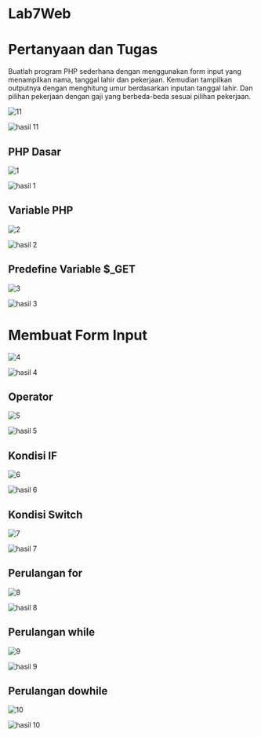 # Lab7Web

# Pertanyaan dan Tugas
Buatlah program PHP sederhana dengan menggunakan form input yang menampilkan
nama, tanggal lahir dan pekerjaan. Kemudian tampilkan outputnya dengan menghitung
umur berdasarkan inputan tanggal lahir. Dan pilihan pekerjaan dengan gaji yang
berbeda-beda sesuai pilihan pekerjaan.

![11](https://github.com/Muhamad-Raehan/Lab7Web/assets/116246238/ede71400-c326-44e8-88a8-404373e2d183)

![hasil 11](https://github.com/Muhamad-Raehan/Lab7Web/assets/116246238/a6d94712-3145-46c1-b182-672a48af1279)


## PHP Dasar
![1](https://github.com/Muhamad-Raehan/Lab7Web/assets/116246238/7d919c29-4262-4e5d-b6ec-757de9778601)

![hasil 1](https://github.com/Muhamad-Raehan/Lab7Web/assets/116246238/5783c6ce-45af-46ff-b1aa-1a6dddfac489)

## Variable PHP
![2](https://github.com/Muhamad-Raehan/Lab7Web/assets/116246238/214e926c-bba3-4052-a2b0-2f41b07ba091)

![hasil 2](https://github.com/Muhamad-Raehan/Lab7Web/assets/116246238/dfe77b6e-984b-4965-b782-2c73f8209e51)

## Predefine Variable $_GET
![3](https://github.com/Muhamad-Raehan/Lab7Web/assets/116246238/424037b9-e4a4-458a-905e-6e624279afb8)

![hasil 3](https://github.com/Muhamad-Raehan/Lab7Web/assets/116246238/50f94611-d917-4c1b-8dad-a2a82bfc646a)

# Membuat Form Input
![4](https://github.com/Muhamad-Raehan/Lab7Web/assets/116246238/0e30b3d7-3af3-4d1b-9eb1-f339ebd3d031)

![hasil 4](https://github.com/Muhamad-Raehan/Lab7Web/assets/116246238/c94a21bd-b609-4457-bc5e-d0f5fd7ac2e8)

## Operator
![5](https://github.com/Muhamad-Raehan/Lab7Web/assets/116246238/76871153-06f1-43ae-a611-ae02c8f80406)

![hasil 5](https://github.com/Muhamad-Raehan/Lab7Web/assets/116246238/ec375326-35c1-4439-95e8-376f9fcc94ab)

## Kondisi IF
![6](https://github.com/Muhamad-Raehan/Lab7Web/assets/116246238/33f74019-a12d-411b-ae1e-5856024e4880)

![hasil 6](https://github.com/Muhamad-Raehan/Lab7Web/assets/116246238/fbe83339-ff26-425a-992c-4c0e56a1238b)

## Kondisi Switch
![7](https://github.com/Muhamad-Raehan/Lab7Web/assets/116246238/40a6d1c2-16c9-451a-91e6-f13e2099d292)

![hasil 7](https://github.com/Muhamad-Raehan/Lab7Web/assets/116246238/f997c42e-7ff0-4be6-954b-c432a54477c4)

## Perulangan for
![8](https://github.com/Muhamad-Raehan/Lab7Web/assets/116246238/3211785a-af8b-42be-a4dc-ab18aa6b55b3)

![hasil 8](https://github.com/Muhamad-Raehan/Lab7Web/assets/116246238/eccf6c72-4b84-482d-938d-2b250b7d6638)

## Perulangan while
![9](https://github.com/Muhamad-Raehan/Lab7Web/assets/116246238/94a40fe3-53b0-45f5-bdf4-f05cde1d7d81)

![hasil 9](https://github.com/Muhamad-Raehan/Lab7Web/assets/116246238/1c11f4f3-ad68-407e-be31-5d7419b0aaab)

## Perulangan dowhile
![10](https://github.com/Muhamad-Raehan/Lab7Web/assets/116246238/75aa128b-6e8c-4193-b649-b9d19a7de14b)

![hasil 10](https://github.com/Muhamad-Raehan/Lab7Web/assets/116246238/9cfe4000-8e8f-4115-8000-481aa3ef10aa)
